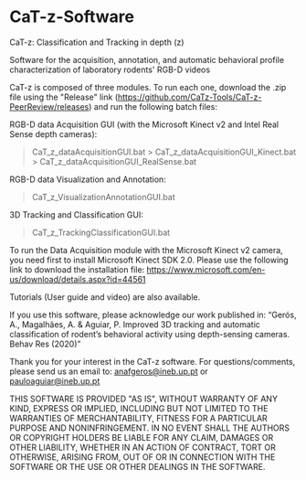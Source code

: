 # CaT-z-Software
CaT-z: Classification and Tracking in depth (z)

Software for the acquisition, annotation, and automatic behavioral profile characterization of laboratory rodents' RGB-D videos

CaT-z is composed of three modules. To run each one, download the .zip file using the "Release" link (https://github.com/CaTz-Tools/CaT-z-PeerReview/releases) and run the following batch files:

RGB-D data Acquisition GUI (with the Microsoft Kinect v2 and Intel Real Sense depth cameras):
> CaT_z_dataAcquisitionGUI.bat 
      > CaT_z_dataAcquisitionGUI_Kinect.bat
      > CaT_z_dataAcquisitionGUI_RealSense.bat

RGB-D data Visualization and Annotation:
> CaT_z_VisualizationAnnotationGUI.bat

3D Tracking and Classification GUI:
> CaT_z_TrackingClassificationGUI.bat


To run the Data Acquisition module with the Microsoft Kinect v2 camera, you need first to install Microsoft Kinect SDK 2.0. Please use the following link to download the installation file:
https://www.microsoft.com/en-us/download/details.aspx?id=44561

Tutorials (User guide and video) are also available.

If you use this software, please acknowledge our work published in: 
“Gerós, A., Magalhães, A. &  Aguiar, P. Improved 3D tracking and automatic classification of rodent’s behavioral activity using depth-sensing cameras. Behav Res (2020)”

Thank you for your interest in the CaT-z software.
For questions/comments, please send us an email to:
anafgeros@ineb.up.pt or pauloaguiar@ineb.up.pt

THIS SOFTWARE IS PROVIDED "AS IS", WITHOUT WARRANTY OF ANY KIND, EXPRESS OR IMPLIED, INCLUDING BUT NOT LIMITED TO THE WARRANTIES OF MERCHANTABILITY, FITNESS FOR A PARTICULAR PURPOSE AND NONINFRINGEMENT. IN NO EVENT SHALL THE AUTHORS OR COPYRIGHT HOLDERS BE LIABLE FOR ANY CLAIM, DAMAGES OR OTHER LIABILITY, WHETHER IN AN ACTION OF CONTRACT, TORT OR OTHERWISE, ARISING FROM, OUT OF OR IN CONNECTION WITH THE SOFTWARE OR THE USE OR OTHER DEALINGS IN THE SOFTWARE.

